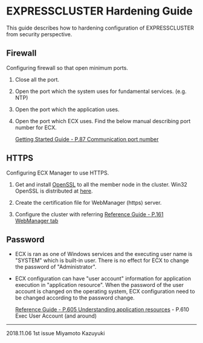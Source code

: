 # EXPRESSCLUSTER Hardening Guide

This guide describes how to hardening configuration of EXPRESSCLUSTER from security perspective.

## Firewall

Configuring firewall so that open minimum ports.

1. Close all the port.
2. Open the port which the system uses for fundamental services. (e.g. NTP)
3. Open the port which the application uses.
4. Open the port which ECX uses. Find the below manual describing port number for ECX.

	[Getting Started Guide - P.87 Communication port number](https://www.nec.com/en/global/prod/expresscluster/en/support/Windows/W40_SG_EN_02.pdf#page=87)

## HTTPS

Configuring ECX Manager to use HTTPS.

1. Get and install [OpenSSL](https://slproweb.com/download/Win64OpenSSL_Light-1_0_2p.exe) to all the member node in the cluster. Win32 OpenSSL is distributed at [here](https://slproweb.com/products/Win32OpenSSL.html).

2. Create the certification file for WebManager (https) server.

3. Configure the cluster with referring [Reference Guide - P.161 WebManager tab](https://www.nec.com/en/global/prod/expresscluster/en/support/Windows/W40_RG_EN_02.pdf#page=161)

## Password

- ECX is ran as one of Windows services and the executing user name is "SYSTEM" which is built-in user.
There is no effect for ECX to change the password of "Administrator".

- ECX configuration can have "user account" information for application execution in "application resource". When the password of the user account is changed on the operating system, ECX configuration need to be changed according to the password change.

	[Reference Guide - P.605 Understanding application resources](https://www.nec.com/en/global/prod/expresscluster/en/support/Windows/W40_RG_EN_02.pdf#page=605) - P.610 Exec User Account (and around)

<!--
## Encrypting communication

Configure L2TP over IPsec between member nodes in the cluster, then configure interconnect and mirror-connect of the cluster to use the L2 tunnel.
-->

----
2018.11.06 1st issue	Miyamoto Kazuyuki